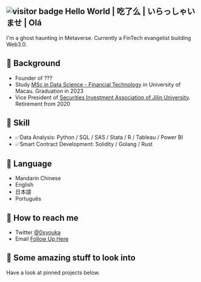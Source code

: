 ## ![visitor badge](https://visitor-badge.glitch.me/badge?page_id=0xyk.visitor-badge&left_color=red&right_color=green&left_text=Welcome) Hello World | 吃了么 | いらっしゃいませ | Olá
I'm a ghost haunting in Metaverse. Currently a FinTech evangelist building Web3.0.
## 🌱 Background 
- Founder of ???
- Study [MSc in Data Science - Financial Technology](https://cds.ici.um.edu.mo/programme/specialization/financial-technology/) in University of Macau. Graduation in 2023
- Vice President of [Securities Investment Association of Jilin University](https://mp.weixin.qq.com/s/m2AnjGqCcmbfmdn0Crtkrw). Retirement from 2020
## 🔧 Skill
- ✅Data Analysis: Python / SQL / SAS / Stata / R / Tableau / Power BI
- ✅Smart Contract Development: Solidity / Golang / Rust
## 👋 Language
- Mandarin Chinese
- English
- 日本語
- Português
## 📮 How to reach me
- Twitter [@0xyouka](https://twitter.com/0xyouka)
- Email [Follow Up Here](mailto:0xyouka@gmail.com)
## 👀 Some amazing stuff to look into
Have a look at pinned projects below.
